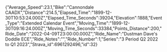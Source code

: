 {"Average_Speed":23.1,"Bike":"Cannondale CAADX","Distance":214.5,"Elapsed_Time":"1899-12-30T10:53:24.000Z","Elapsed_Time_Seconds":39204,"Elevation":1888,"Event_Type":"Extended Calendar Event","Moving_Time":"1899-12-30T09:16:24.000Z","Moving_Time_Seconds":33384,"Points_Distance":200,"Ride_Date":"2022-04-09T23:00:00.000Z","Ride_Name":"Dustman Dave's Doddle ECE","Ride_Notes":"","Ride_Number":1,"Series":"3 Period Q2 2022 to Q1 2023","Strava_id":6961292496,"id":32}